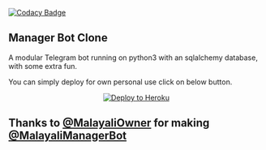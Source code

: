 [![Codacy Badge](https://app.codacy.com/project/badge/Grade/8ea4044b48ee4cfba385b4cee39beda8)](https://www.codacy.com/manual/Nitin1818/Logan?utm_source=github.com&amp;utm_medium=referral&amp;utm_content=Nitin1818/Logan&amp;utm_campaign=Badge_Grade)


## Manager Bot Clone

A modular Telegram bot running on python3 with an sqlalchemy database, with some extra fun.

You can simply deploy for own personal use click on below button.

<p align="center"><a href="https://heroku.com/deploy?template=https://github.com/MalayaliOwner/Manager-Bot"> <img src="https://www.herokucdn.com/deploy/button.svg" alt="Deploy to Heroku" /></a></p>


## Thanks to [@MalayaliOwner](https://t.me/MalayaliOwner) for making [@MalayaliManagerBot](https://t.me/MalayaliManagerBot)

